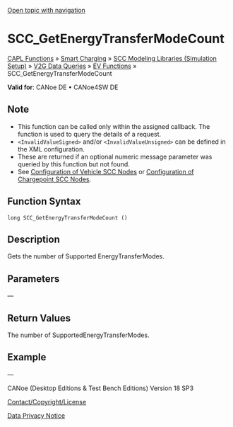[Open topic with navigation](../../../../../CANoeDEFamily.htm#Topics/CAPLFunctions/SmartCharging/Functions/CAPLfunctionSCCGetEnergyTransferModeCount.md)

# SCC_GetEnergyTransferModeCount

[CAPL Functions](../../CAPLfunctions.md) » [Smart Charging](../CAPLFunctionsSmartChargingOverview.md) » [SCC Modeling Libraries (Simulation Setup)](../CAPLFunctionsSmartChargingOverview.md#BMNodeayerDLL) » [V2G Data Queries](../CAPLFunctionsSmartChargingOverview.md#V2GDataQueries) » [EV Functions](../CAPLFunctionsSmartChargingOverview.md#V2GDataQueriesEV) » SCC_GetEnergyTransferModeCount

**Valid for**: CANoe DE • CANoe4SW DE

## Note

- This function can be called only within the assigned callback. The function is used to query the details of a request.
- `<InvalidValueSigned>` and/or `<InvalidValueUnsigned>` can be defined in the XML configuration.
- These are returned if an optional numeric message parameter was queried by this function but not found.
- See [Configuration of Vehicle SCC Nodes](../../../CANoeCANalyzer/SmartCharging/SCProcedures/SCCConfigurationVehicleSCCNodes.md) or [Configuration of Chargepoint SCC Nodes](../../../CANoeCANalyzer/SmartCharging/SCProcedures/SCConfigurationChargePointSCCNodes.md).

## Function Syntax

```plaintext
long SCC_GetEnergyTransferModeCount ()
```

## Description

Gets the number of Supported EnergyTransferModes.

## Parameters

—

## Return Values

The number of SupportedEnergyTransferModes.

## Example

—

CANoe (Desktop Editions & Test Bench Editions) Version 18 SP3

[Contact/Copyright/License](../../../Shared/ContactCopyrightLicense.md)

[Data Privacy Notice](https://www.vector.com/int/en/company/get-info/privacy-policy/)
